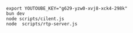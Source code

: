 
    export YOUTOUBE_KEY="g629-yzw0-xvj8-xck4-298k"
    bun dev
    node scripts/cilent.js
    node  scripts/rtp-server.js